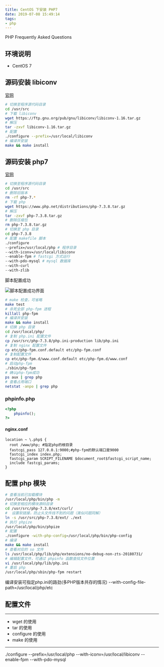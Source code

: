```yaml
---
title: CentOS 下安装 PHP7 
date: 2019-07-08 15:49:14
tags: 
- php
---
```


PHP Frequently Asked Questions

<!-- more -->

## 环境说明

- CentOS 7

## 源码安装 libiconv

[官网](http://www.gnu.org/software/libiconv/)

```sh
# 切换至程序源代码目录
cd /usr/src
# 下载 libiconv
wget https://ftp.gnu.org/pub/gnu/libiconv/libiconv-1.16.tar.gz
# 解压
tar -zxvf libiconv-1.16.tar.gz 
# 配置
./configure --prefix=/usr/local/libiconv
# 编译并安装
make && make install
```

## 源码安装 php7

[官网](https://www.php.net/)

```sh
# 切换至程序源代码目录
cd /usr/src
# 删除旧版本
rm -rf php-7.*
# 下载 php
wget https://www.php.net/distributions/php-7.3.8.tar.gz
# 解压
tar -zxvf php-7.3.8.tar.gz
# 删除压缩包
rm php-7.3.8.tar.gz
# 切换至 php 目录
cd php-7.3.8
# 配置 makefile 脚本
./configure
--prefix=/usr/local/php # 程序目录
--with-iconv=/usr/local/libiconv
--enable-fpm # fastcgi 方式运行
--with-pdo-mysql # mysql 数据库
--with-curl
--with-zlib
```

脚本配置成功

![脚本配置成功界面](/img/php/1.png)

```sh
# make 检查，可省略
make test
# 杀死全部 php-fpm 进程
killall php-fpm
# 编译并安装
make && make install
# 切换 php 目录
cd /usr/local/php/
# 复制 php.ini 配置文件
cp /usr/src/php-7.3.8/php.ini-production lib/php.ini
# 复制 nginx 配置文件
cp etc/php-fpm.conf.default etc/php-fpm.conf
# 复制配置文件
cp etc/php-fpm.d/www.conf.default etc/php-fpm.d/www.conf
# 启动php-fpm
./sbin/php-fpm
# 确认php-fpm成功
ps aux | grep php
# 查看占用端口
netstat -anpo | grep php
```

### phpinfo.php

```php
<?php
    phpinfo();
?>
```

#### nginx.conf

```nginx
location ~ \.php$ {
  root /www/php; #指定php的根目录
  fastcgi_pass 127.0.0.1:9000;#php-fpm的默认端口是9000
  fastcgi_index index.php;
  fastcgi_param SCRIPT_FILENAME $document_root$fastcgi_script_name;
  include fastcgi_params;
}
```

## 配置 php 模块

```sh
# 查看当前已加载模块
/usr/local/php/bin/php -m
# 切换至相应的模块源码目录
cd /usr/src/php-7.3.8/ext/curl/
#  设置软链接，防止头文件找不到的问题（类似问题同解）
ln -s /usr/src/php-7.3.8/ext/ ./ext
# 执行 phpize
/usr/local/php/bin/phpize
# 配置
./configure -with-php-config=/usr/local/php/bin/php-config
# 编译
make && make install
# 查看对应的 so 文件
ls /usr/local/php/lib/php/extensions/no-debug-non-zts-20180731/
# 编辑配置文件，可通过 phpinfo 函数查找文件位置
vi /usr/local/php/lib/php.ini
# 重启 php
/usr/local/php/sbin/php-fpm restart
```

编译安装可指定php.ini的路劲(多PHP版本共存的情况)
--with-config-file-path=/usr/local/php/etc

## 配置文件



---
- wget 的使用
- tar 的使用
- configure 的使用
- make 的使用

-----

./configure
--prefix=/usr/local/php --with-iconv=/usr/local/libiconv --enable-fpm --with-pdo-mysql 